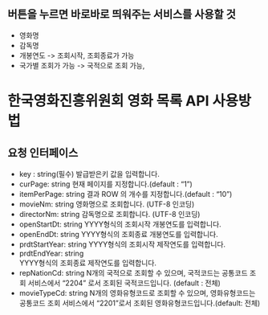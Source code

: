 ## 버튼을 누르면 바로바로 띄워주는 서비스를 사용할 것

- 영화명
- 감독명
- 개봉연도 -> 조회시작, 조회종료가 가능
- 국가별 조회가 가능 -> 국적으로 조회 가능, 

# 한국영화진흥위원회 영화 목록 API 사용방법
## 요청 인터페이스
- key	: string(필수)
	발급받은키 값을 입력합니다.
- curPage: string
	현재 페이지를 지정합니다.(default : “1”)
- itemPerPage: string
	결과 ROW 의 개수를 지정합니다.(default : “10”)
- movieNm: string
	영화명으로 조회합니다. (UTF-8 인코딩)
- directorNm: string
	감독명으로 조회합니다. (UTF-8 인코딩)
- openStartDt: string
	YYYY형식의 조회시작 개봉연도를 입력합니다.
- openEndDt: string
  YYYY형식의 조회종료 개봉연도를 입력합니다.
- prdtStartYear: string
  YYYY형식의 조회시작 제작연도를 입력합니다.
- prdtEndYear: string	  
  YYYY형식의 조회종료 제작연도를 입력합니다.
- repNationCd: string
  N개의 국적으로 조회할 수 있으며, 국적코드는 공통코드 조회 서비스에서 “2204” 로서 조회된 국적코드입니다. (default : 전체)
- movieTypeCd: string
  N개의 영화유형코드로 조회할 수 있으며, 영화유형코드는 공통코드 조회 서비스에서 “2201”로서 조회된 영화유형코드입니다.(default: 전체)